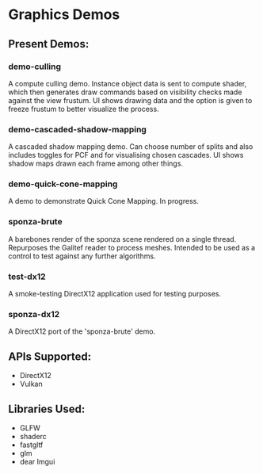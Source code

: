 # Graphics Demos

## Present Demos:

### demo-culling

A compute culling demo. Instance object data is sent to compute shader, which then generates draw commands based on visibility checks made against the view frustum. UI shows drawing data and the option is given to freeze frustum to better visualize the process.

### demo-cascaded-shadow-mapping

A cascaded shadow mapping demo. Can choose number of splits and also includes toggles for PCF and for visualising chosen cascades. UI shows shadow maps drawn each frame among other things.

### demo-quick-cone-mapping

A demo to demonstrate Quick Cone Mapping. In progress.

### sponza-brute

A barebones render of the sponza scene rendered on a single thread. Repurposes the Galitef reader to process meshes. Intended to be used as a control to test against any further algorithms.

### test-dx12

A smoke-testing DirectX12 application used for testing purposes.

### sponza-dx12

A DirectX12 port of the 'sponza-brute' demo.

## APIs Supported:
- DirectX12
- Vulkan


## Libraries Used:

- GLFW
- shaderc
- fastgltf
- glm
- dear Imgui